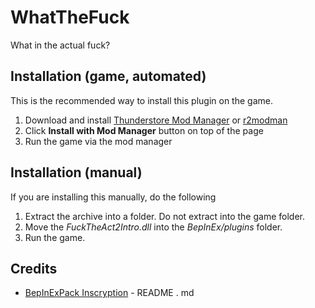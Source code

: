 # WhatTheFuck

What in the actual fuck?

## Installation (game, automated)

This is the recommended way to install this plugin on the game.

1. Download and install [Thunderstore Mod Manager](https://www.overwolf.com/app/Thunderstore-Thunderstore_Mod_Manager) or [r2modman](https://timberborn.thunderstore.io/package/ebkr/r2modman/)
2. Click **Install with Mod Manager** button on top of the page
3. Run the game via the mod manager

## Installation (manual)

If you are installing this manually, do the following

1. Extract the archive into a folder. Do not extract into the game folder.
2. Move the _FuckTheAct2Intro.dll_ into the _BepInEx/plugins_ folder.
3. Run the game.

## Credits

- [BepInExPack Inscryption](https://inscryption.thunderstore.io/package/BepInEx/BepInExPack_Inscryption/) - README . md
